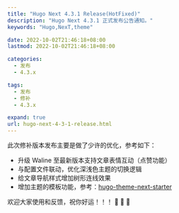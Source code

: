 ```yaml
---
title: "Hugo Next 4.3.1 Release(HotFixed)"
description: "Hugo Next 4.3.1 正式发布公告通知。"
keywords: "Hugo,NexT,theme"

date: 2022-10-02T21:46:18+08:00
lastmod: 2022-10-02T21:46:18+08:00

categories:
  - 发布
  - 4.3.x

tags:
  - 发布
  - 修补
  - 4.3.x

expand: true
url: hugo-next-4-3-1-release.html
---
```


此次修补版本发布主要是做了少许的优化，参考如下：

- 升级 Waline 至最新版本支持文章表情互动（点赞功能）
- 与配置文件联动，优化深浅色主题的切换逻辑
- 给文章导航样式增加树形连线效果
- 增加主题的模板功能，参考：[hugo-theme-next-starter](https://github.com/hugo-next/hugo-theme-next-starter)

欢迎大家使用和反馈，祝你好运！！！ :tada: :tada: :tada:
